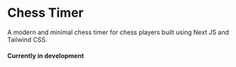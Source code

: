 # Chess Timer

A modern and minimal chess timer for chess players built using Next JS and Tailwind CSS.

#### Currently in development

#

